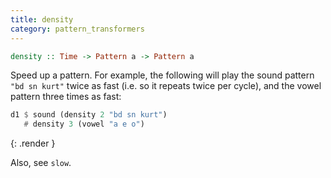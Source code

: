 ```yaml
---
title: density
category: pattern_transformers
---
```


~~~~ haskell
density :: Time -> Pattern a -> Pattern a
~~~~

Speed up a pattern. For example, the following will play the sound
pattern `"bd sn kurt"` twice as fast (i.e. so it repeats twice per
cycle), and the vowel pattern three times as fast:

~~~~ haskell
d1 $ sound (density 2 "bd sn kurt")
   # density 3 (vowel "a e o")
~~~~
{: .render }

Also, see `slow`.
